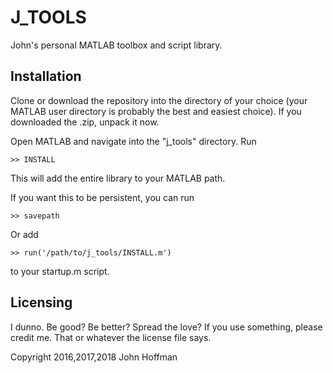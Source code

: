 # J_TOOLS

John's personal MATLAB toolbox and script library.

## Installation

Clone or download the repository into the directory of your choice (your MATLAB user directory is probably the best and easiest choice).  If you downloaded the .zip, unpack it now.

Open MATLAB and navigate into the "j_tools" directory. Run

    >> INSTALL
    
This will add the entire library to your MATLAB path.

If you want this to be persistent, you can run 

    >> savepath
    
Or add 
    
    >> run('/path/to/j_tools/INSTALL.m')
    
to your startup.m script.

## Licensing

I dunno.  Be good? Be better?  Spread the love?  If you use something, please credit me.  That or whatever the license file says.

Copyright 2016,2017,2018 John Hoffman
